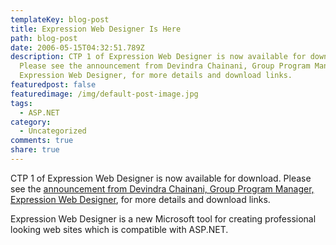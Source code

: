 ```yaml
---
templateKey: blog-post
title: Expression Web Designer Is Here
path: blog-post
date: 2006-05-15T04:32:51.789Z
description: CTP 1 of Expression Web Designer is now available for download.
  Please see the announcement from Devindra Chainani, Group Program Manager,
  Expression Web Designer, for more details and download links.
featuredpost: false
featuredimage: /img/default-post-image.jpg
tags:
  - ASP.NET
category:
  - Uncategorized
comments: true
share: true
---
```

<!--StartFragment-->

CTP 1 of Expression Web Designer is now available for download. Please see the [announcement from Devindra Chainani, Group Program Manager, Expression Web Designer](http://blogs.msdn.com/devi/archive/2006/05/15/597773.aspx), for more details and download links.

Expression Web Designer is a new Microsoft tool for creating professional looking web sites which is compatible with ASP.NET.

<!--EndFragment-->
